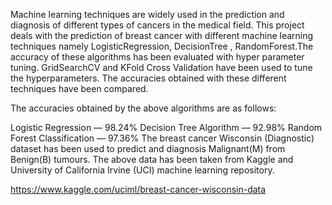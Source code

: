 Machine learning techniques are widely used in the prediction and diagnosis of different types of cancers in the medical field. This project deals with the prediction of breast cancer with different machine learning techniques namely LogisticRegression, DecisionTree , RandomForest.The accuracy of these algorithms has been evaluated with hyper parameter tuning. GridSearchCV and KFold Cross Validation have been used to tune the hyperparameters. The accuracies obtained with these different techniques have been compared.

The accuracies obtained by the above algorithms are as follows:

Logistic Regression — 98.24%
Decision Tree Algorithm — 92.98%
Random Forest Classification — 97.36%
The breast cancer Wisconsin (Diagnostic) dataset has been used to predict and diagnosis Malignant(M) from Benign(B) tumours. The above data has been taken from Kaggle and University of California Irvine (UCI) machine learning repository.

https://www.kaggle.com/uciml/breast-cancer-wisconsin-data
